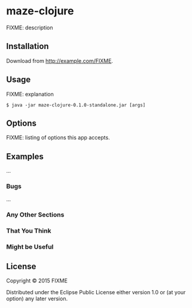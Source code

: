# maze-clojure

FIXME: description

## Installation

Download from http://example.com/FIXME.

## Usage

FIXME: explanation

    $ java -jar maze-clojure-0.1.0-standalone.jar [args]

## Options

FIXME: listing of options this app accepts.

## Examples

...

### Bugs

...

### Any Other Sections
### That You Think
### Might be Useful

## License

Copyright © 2015 FIXME

Distributed under the Eclipse Public License either version 1.0 or (at
your option) any later version.
